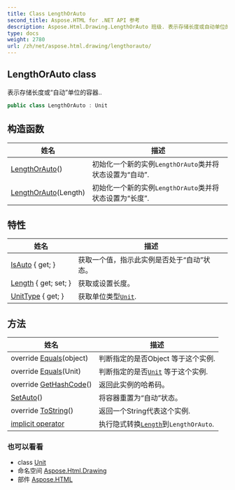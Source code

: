 ```yaml
---
title: Class LengthOrAuto
second_title: Aspose.HTML for .NET API 参考
description: Aspose.Html.Drawing.LengthOrAuto 班级. 表示存储长度或自动单位的容器..
type: docs
weight: 2780
url: /zh/net/aspose.html.drawing/lengthorauto/
---
```

## LengthOrAuto class

表示存储长度或“自动”单位的容器..

```csharp
public class LengthOrAuto : Unit
```

## 构造函数

| 姓名 | 描述 |
| --- | --- |
| [LengthOrAuto](lengthorauto/#constructor)() | 初始化一个新的实例`LengthOrAuto`类并将状态设置为“自动”. |
| [LengthOrAuto](lengthorauto/#constructor_1)(Length) | 初始化一个新的实例`LengthOrAuto`类并将状态设置为“长度”. |

## 特性

| 姓名 | 描述 |
| --- | --- |
| [IsAuto](../../aspose.html.drawing/lengthorauto/isauto/) { get; } | 获取一个值，指示此实例是否处于“自动”状态。 |
| [Length](../../aspose.html.drawing/lengthorauto/length/) { get; set; } | 获取或设置长度。 |
| [UnitType](../../aspose.html.drawing/lengthorauto/unittype/) { get; } | 获取单位类型[`Unit`](../unit/). |

## 方法

| 姓名 | 描述 |
| --- | --- |
| override [Equals](../../aspose.html.drawing/unit/equals/)(object) | 判断指定的是否Object 等于这个实例. |
| override [Equals](../../aspose.html.drawing/lengthorauto/equals/#equals)(Unit) | 判断指定的是否[`Unit`](../unit/) 等于这个实例. |
| override [GetHashCode](../../aspose.html.drawing/unit/gethashcode/)() | 返回此实例的哈希码。 |
| [SetAuto](../../aspose.html.drawing/lengthorauto/setauto/)() | 将容器重置为“自动”状态。 |
| override [ToString](../../aspose.html.drawing/lengthorauto/tostring/)() | 返回一个String代表这个实例. |
| [implicit operator](../../aspose.html.drawing/lengthorauto/op_implicit/) | 执行隐式转换[`Length`](./length/)到`LengthOrAuto`. |

### 也可以看看

* class [Unit](../unit/)
* 命名空间 [Aspose.Html.Drawing](../../aspose.html.drawing/)
* 部件 [Aspose.HTML](../../)


